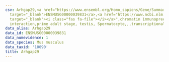```yaml
---
csv: Arhgap29,<a href="https://www.ensembl.org/Homo_sapiens/Gene/Summary?db=core;g=ENSMUSG00000039831"
  target="_blank">ENSMUSG00000039831</a>,<a href="https://www.ncbi.nlm.nih.gov/pubmed/25450459"
  target="_blank"><i class="fas fa-file"></i></a>",chromatin immunoprecipitation assay,direct
  interaction,prime adult stage, testis, Spermatocyte,,,transcriptional regulation,
data_alias: Arhgap29
data_id: ENSMUSG00000039831
data_numevidence: 1
data_species: Mus musculus
data_taxid: '10090'
title: Arhgap29
---
```

